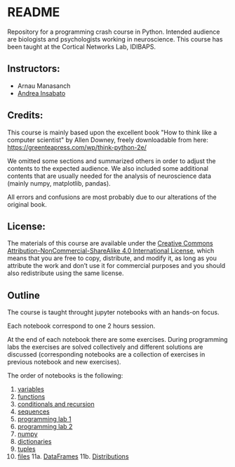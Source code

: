 # README #

Repository for a programming crash course in Python. Intended audience are biologists and psychologists working in neuroscience. This course has been taught at the Cortical Networks Lab, IDIBAPS.

## Instructors:

* Arnau Manasanch
* [Andrea Insabato](https://andreainsabato.eu)

## Credits:

This course is mainly based upon the excellent book "How to think like a computer scientist" by Allen Downey, freely downloadable from here: https://greenteapress.com/wp/think-python-2e/

We omitted some sections and summarized others in order to adjust the contents to the expected audience. We also included some additional contents that are usually needed for the analysis of neuroscience data (mainly numpy, matplotlib, pandas).

All errors and confusions are most probably due to our alterations of the original book.

## License:

The materials of this course are available under the [Creative Commons Attribution-NonCommercial-ShareAlike 4.0 International License](http://creativecommons.org/licenses/by-nc-sa/4.0/), which means that you are free to copy, distribute, and modify it, as long as you attribute the work and don’t use it for commercial purposes and you should also redistribute using the same license.

## Outline


The course is taught throught jupyter notebooks with an hands-on focus.

Each notebook correspond to one 2 hours session.

At the end of each notebook there are some exercises. During programming labs the exercises are solved collectively and different solutions are discussed (corresponding notebooks are a collection of exercises in previous notebook and new exercises).

The order of notebooks is the following:

1. [variables](variables.ipynb)
2. [functions](functions.ipynb)
3. [conditionals and recursion](conditionals.ipynb)
4. [sequences](sequences.ipynb)
5. [programming lab 1](exercises_1.ipynb)
6. [programming lab 2](exercises_1.ipynb)
7. [numpy](numpy.ipynb)
8. [dictionaries](dictionaries.ipynb)
9. [tuples](tuples.ipynb)
10. [files](files.ipynb)
11a. [DataFrames](pandas.ipynb)
11b. [Distributions](distributions.ipynb)




